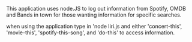 This application uses node.JS to log out information from Spotify, OMDB and Bands in town for those wanting information for specific searches.


when using the application type in 'node liri.js and either 'concert-this', 'movie-this', 'spotify-this-song', and 'do-this' to access information.